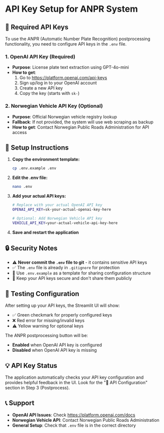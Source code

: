 # API Key Setup for ANPR System

## 🔑 Required API Keys

To use the ANPR (Automatic Number Plate Recognition) postprocessing functionality, you need to configure API keys in the `.env` file.

### 1. OpenAI API Key (Required)
- **Purpose**: License plate text extraction using GPT-4o-mini
- **How to get**: 
  1. Go to https://platform.openai.com/api-keys
  2. Sign up/log in to your OpenAI account
  3. Create a new API key
  4. Copy the key (starts with `sk-`)

### 2. Norwegian Vehicle API Key (Optional)
- **Purpose**: Official Norwegian vehicle registry lookup
- **Fallback**: If not provided, the system will use web scraping as backup
- **How to get**: Contact Norwegian Public Roads Administration for API access

## 📝 Setup Instructions

1. **Copy the environment template:**
   ```bash
   cp .env.example .env
   ```

2. **Edit the .env file:**
   ```bash
   nano .env
   ```

3. **Add your actual API keys:**
   ```bash
   # Replace with your actual OpenAI API key
   OPENAI_API_KEY=sk-your-actual-openai-key-here
   
   # Optional: Add Norwegian Vehicle API key
   VEHICLE_API_KEY=your-actual-vehicle-api-key-here
   ```

4. **Save and restart the application**

## 🔒 Security Notes

- ⚠️ **Never commit the `.env` file to git** - it contains sensitive API keys
- ✅ The `.env` file is already in `.gitignore` for protection
- 🔄 Use `.env.example` as a template for sharing configuration structure
- 🔐 Keep your API keys secure and don't share them publicly

## 🚀 Testing Configuration

After setting up your API keys, the Streamlit UI will show:
- ✅ Green checkmark for properly configured keys
- ❌ Red error for missing/invalid keys
- ⚠️ Yellow warning for optional keys

The ANPR postprocessing button will be:
- **Enabled** when OpenAI API key is configured
- **Disabled** when OpenAI API key is missing

## 💡 API Key Status

The application automatically checks your API key configuration and provides helpful feedback in the UI. Look for the "🔑 API Configuration" section in Step 3 (Postprocess).

## 📞 Support

- **OpenAI API Issues**: Check https://platform.openai.com/docs
- **Norwegian Vehicle API**: Contact Norwegian Public Roads Administration
- **General Setup**: Check that `.env` file is in the correct directory
